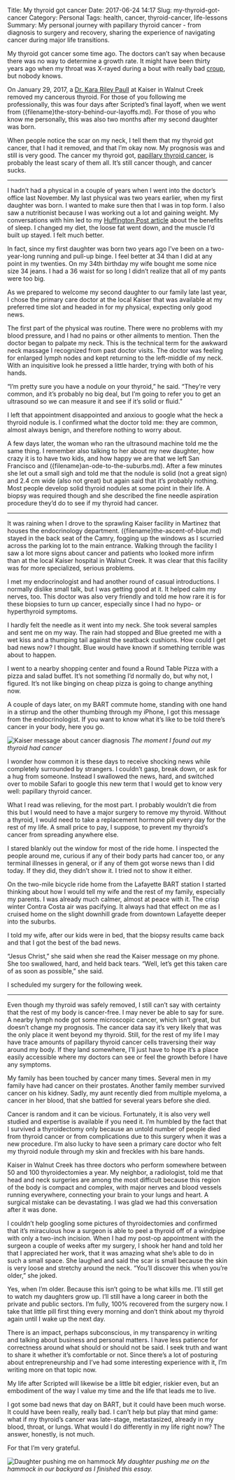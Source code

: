 Title: My thyroid got cancer
Date: 2017-06-24 14:17
Slug: my-thyroid-got-cancer
Category: Personal
Tags: health, cancer, thyroid-cancer, life-lessons
Summary: My personal journey with papillary thyroid cancer - from diagnosis to surgery and recovery, sharing the experience of navigating cancer during major life transitions.

My thyroid got cancer some time ago. The doctors can’t say when because there was no way to determine a growth rate. It might have been thirty years ago when my throat was X-rayed during a bout with really bad [croup](https://www.babycenter.com/0_croup-in-toddlers_11421.bc), but nobody knows.

On January 29, 2017, a [Dr. Kara Riley Paull](https://www.caredash.com/doctors/kara-riley-paull-md-walnut-creek-ca) at Kaiser in Walnut Creek removed my cancerous thyroid. For those of you following me professionally, this was four days after Scripted’s final layoff, when we went from ({filename}the-story-behind-our-layoffs.md). For those of you who know me personally, this was also two months after my second daughter was born.

When people notice the scar on my neck, I tell them that my thyroid got cancer, that I had it removed, and that I’m okay now. My prognosis was and still is very good. The cancer my thyroid got, [papillary thyroid cancer](https://en.wikipedia.org/wiki/Papillary_thyroid_cancer), is probably the least scary of them all. It’s still cancer though, and cancer sucks.

---

I hadn’t had a physical in a couple of years when I went into the doctor’s office last November. My last physical was two years earlier, when my first daughter was born. I wanted to make sure then that I was in top form. I also saw a nutritionist because I was working out a lot and gaining weight. My conversations with him led to my [Huffington Post article](http://www.huffingtonpost.com/ryan-buckley/why-entrepreneurs-should-_b_5851044.html) about the benefits of sleep. I changed my diet, the loose fat went down, and the muscle I’d built up stayed. I felt much better.

In fact, since my first daughter was born two years ago I’ve been on a two-year-long running and pull-up binge. I feel better at 34 than I did at any point in my twenties. On my 34th birthday my wife bought me some nice size 34 jeans. I had a 36 waist for so long I didn’t realize that all of my pants were too big.

As we prepared to welcome my second daughter to our family late last year, I chose the primary care doctor at the local Kaiser that was available at my preferred time slot and headed in for my physical, expecting only good news.

The first part of the physical was routine. There were no problems with my blood pressure, and I had no pains or other ailments to mention. Then the doctor began to palpate my neck. This is the technical term for the awkward neck massage I recognized from past doctor visits. The doctor was feeling for enlarged lymph nodes and kept returning to the left-middle of my neck. With an inquisitive look he pressed a little harder, trying with both of his hands.

“I’m pretty sure you have a nodule on your thyroid,” he said. “They’re very common, and it’s probably no big deal, but I’m going to refer you to get an ultrasound so we can measure it and see if it’s solid or fluid.”

I left that appointment disappointed and anxious to google what the heck a thyroid nodule is. I confirmed what the doctor told me: they are common, almost always benign, and therefore nothing to worry about.

A few days later, the woman who ran the ultrasound machine told me the same thing. I remember also talking to her about my new daughter, how crazy it is to have two kids, and how happy we are that we left San Francisco and ({filename}an-ode-to-the-suburbs.md). After a few minutes she let out a small sigh and told me that the nodule is solid (not a great sign) and 2.4 cm wide (also not great) but again said that it’s probably nothing. Most people develop solid thyroid nodules at some point in their life. A biopsy was required though and she described the fine needle aspiration procedure they’d do to see if my thyroid had cancer.

---

It was raining when I drove to the sprawling Kaiser facility in Martinez that houses the endocrinology department. ({filename}the-ascent-of-blue.md) stayed in the back seat of the Camry, fogging up the windows as I scurried across the parking lot to the main entrance. Walking through the facility I saw a lot more signs about cancer and patients who looked more infirm than at the local Kaiser hospital in Walnut Creek. It was clear that this facility was for more specialized, serious problems.

I met my endocrinologist and had another round of casual introductions. I normally dislike small talk, but I was getting good at it. It helped calm my nerves, too. This doctor was also very friendly and told me how rare it is for these biopsies to turn up cancer, especially since I had no hypo- or hyperthyroid symptoms.

I hardly felt the needle as it went into my neck. She took several samples and sent me on my way. The rain had stopped and Blue greeted me with a wet kiss and a thumping tail against the seatback cushions. How could I get bad news now? I thought. Blue would have known if something terrible was about to happen.

I went to a nearby shopping center and found a Round Table Pizza with a pizza and salad buffet. It’s not something I’d normally do, but why not, I figured. It’s not like binging on cheap pizza is going to change anything now.

A couple of days later, on my BART commute home, standing with one hand in a stirrup and the other thumbing through my iPhone, I got this message from the endocrinologist. If you want to know what it’s like to be told there’s cancer in your body, here you go.

![Kaiser message about cancer diagnosis]({static}/images/04b3e-1xpjujtiiznowuy-lhcgfuw.png)
*The moment I found out my thyroid had cancer*

I wonder how common it is these days to receive shocking news while completely surrounded by strangers. I couldn’t gasp, break down, or ask for a hug from someone. Instead I swallowed the news, hard, and switched over to mobile Safari to google this new term that I would get to know very well: papillary thyroid cancer.

What I read was relieving, for the most part. I probably wouldn’t die from this but I would need to have a major surgery to remove my thyroid. Without a thyroid, I would need to take a replacement hormone pill every day for the rest of my life. A small price to pay, I suppose, to prevent my thyroid’s cancer from spreading anywhere else.

I stared blankly out the window for most of the ride home. I inspected the people around me, curious if any of their body parts had cancer too, or any terminal illnesses in general, or if any of them got worse news than I did today. If they did, they didn’t show it. I tried not to show it either.

On the two-mile bicycle ride home from the Lafayette BART station I started thinking about how I would tell my wife and the rest of my family, especially my parents. I was already much calmer, almost at peace with it. The crisp winter Contra Costa air was pacifying. It always had that effect on me as I cruised home on the slight downhill grade from downtown Lafayette deeper into the suburbs.

I told my wife, after our kids were in bed, that the biopsy results came back and that I got the best of the bad news.

“Jesus Christ,” she said when she read the Kaiser message on my phone. She too swallowed, hard, and held back tears. “Well, let’s get this taken care of as soon as possible,” she said.

I scheduled my surgery for the following week.

---

Even though my thyroid was safely removed, I still can’t say with certainty that the rest of my body is cancer-free. I may never be able to say for sure. A nearby lymph node got some microscopic cancer, which isn’t great, but doesn’t change my prognosis. The cancer data say it’s very likely that was the only place it went beyond my thyroid. Still, for the rest of my life I may have trace amounts of papillary thyroid cancer cells traversing their way around my body. If they land somewhere, I’ll just have to hope it’s a place easily accessible where my doctors can see or feel the growth before I have any symptoms.

My family has been touched by cancer many times. Several men in my family have had cancer on their prostates. Another family member survived cancer on his kidney. Sadly, my aunt recently died from multiple myeloma, a cancer in her blood, that she battled for several years before she died.

Cancer is random and it can be vicious. Fortunately, it is also very well studied and expertise is available if you need it. I’m humbled by the fact that I survived a thyroidectomy only because an untold number of people died from thyroid cancer or from complications due to this surgery when it was a new procedure. I’m also lucky to have seen a primary care doctor who felt my thyroid nodule through my skin and freckles with his bare hands.

Kaiser in Walnut Creek has three doctors who perform somewhere between 50 and 100 thyroidectomies a year. My neighbor, a radiologist, told me that head and neck surgeries are among the most difficult because this region of the body is compact and complex, with major nerves and blood vessels running everywhere, connecting your brain to your lungs and heart. A surgical mistake can be devastating. I was glad we had this conversation after it was done.

I couldn’t help googling some pictures of thyroidectomies and confirmed that it’s miraculous how a surgeon is able to peel a thyroid off of a windpipe with only a two-inch incision. When I had my post-op appointment with the surgeon a couple of weeks after my surgery, I shook her hand and told her that I appreciated her work, that it was amazing what she’s able to do in such a small space. She laughed and said the scar is small because the skin is very loose and stretchy around the neck. “You’ll discover this when you’re older,” she joked.

Yes, when I’m older. Because this isn’t going to be what kills me. I’ll still get to watch my daughters grow up. I’ll still have a long career in both the private and public sectors. I’m fully, 100% recovered from the surgery now. I take that little pill first thing every morning and don’t think about my thyroid again until I wake up the next day.

There is an impact, perhaps subconscious, in my transparency in writing and talking about business and personal matters. I have less patience for correctness around what should or should not be said. I seek truth and want to share it whether it’s comfortable or not. Since there’s a lot of posturing about entrepreneurship and I’ve had some interesting experience with it, I’m writing more on that topic now.

My life after Scripted will likewise be a little bit edgier, riskier even, but an embodiment of the way I value my time and the life that leads me to live.

I got some bad news that day on BART, but it could have been much worse. It could have been really, really bad. I can’t help but play that mind game: what if my thyroid’s cancer was late-stage, metastasized, already in my blood, throat, or lungs. What would I do differently in my life right now? The answer, honestly, is not much.

For that I’m very grateful.

![Daughter pushing me on hammock]({static}/images/dc28c-1zxi4hk2sbxlnkfxqctydmw@2x.jpeg)
*My daughter pushing me on the hammock in our backyard as I finished this essay.*